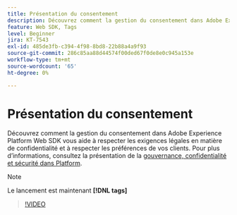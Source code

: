 ```yaml
---
title: Présentation du consentement
description: Découvrez comment la gestion du consentement dans Adobe Experience Platform Web SDK vous aide à respecter les exigences légales en matière de confidentialité et à respecter les préférences de vos clients.
feature: Web SDK, Tags
level: Beginner
jira: KT-7543
exl-id: 485de3fb-c394-4f98-8bd8-22b88a4a9f93
source-git-commit: 286c85aa88d44574f00ded67f0de8e0c945a153e
workflow-type: tm+mt
source-wordcount: '65'
ht-degree: 0%

---
```


# Présentation du consentement

Découvrez comment la gestion du consentement dans Adobe Experience Platform Web SDK vous aide à respecter les exigences légales en matière de confidentialité et à respecter les préférences de vos clients. Pour plus d’informations, consultez la présentation de la [gouvernance, confidentialité et sécurité dans Platform](https://experienceleague.adobe.com/docs/experience-platform/landing/governance-privacy-security/overview.html?lang=en#consent).

>[!NOTE]
>
> Le lancement est maintenant **[!DNL tags]**

>[!VIDEO](https://video.tv.adobe.com/v/332693/?learn=on&enablevpops)

